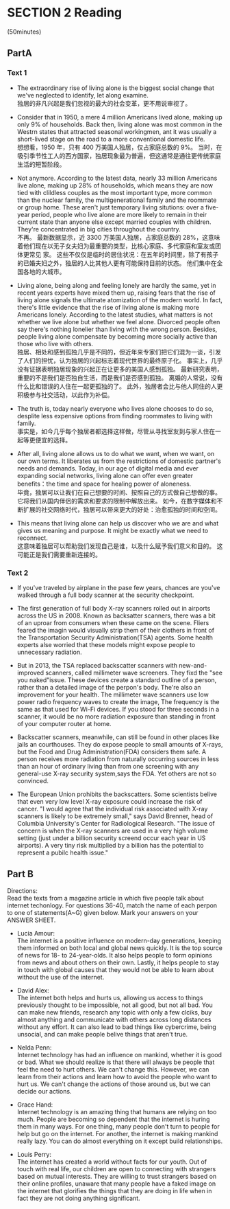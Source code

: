 # SECTION 2 Reading

(50minutes)

## PartA

### Text 1

- The extraordinary rise of living alone is the biggest social change that we've neglected to identify, let along examine.  
  独居的非凡兴起是我们忽视的最大的社会变革，更不用说审视了。

- Consider that in 1950, a mere 4 million Americans lived alone, making up only 9% of households. Back then, living alone was most common in the Westrn states that attracted seasonal workingmen, ant it was usually a short-lived stage on the road to a more conventional domestic life.  
  想想看，1950 年，只有 400 万美国人独居，仅占家庭总数的 9%。 当时，在吸引季节性工人的西方国家，独居现象最为普遍，但这通常是通往更传统家庭生活的短暂阶段。

- Not anymore. According to the latest data, nearly 33 million Americans live alone, making up 28% of households, which means they are now tied with clildless couples as the most important type, more common than the nuclear family, the multigenerational family and the roommate or group home. These aren't just temporary living situtions: over a five-year period, people who live alone are more likely to remain in their current state than anyone else except married couples with children. They're concentrated in big cities throughout the country.  
  不再。 最新数据显示，近 3300 万美国人独居，占家庭总数的 28%，这意味着他们现在以无子女夫妇为最重要的类型，比核心家庭、多代家庭和室友或团体更常见 家。 这些不仅仅是临时的居住状况：在五年的时间里，除了有孩子的已婚夫妇之外，独居的人比其他人更有可能保持目前的状态。 他们集中在全国各地的大城市。

- Living alone, being along and feeling lonely are hardly the same, yet in recent years experts have mixed them up, raising fears that the rise of living alone signals the ultimate atomization of the modern world. In fact, there's little evidence that the rise of living alone is making more Americans lonely. According to the latest studies, what matters is not whether we live alone but whether we feel alone. Divorced people often say there's nothing lonelier than living with the wrong person. Besides, people living alone compensate by becoming more socially active than those who live with others.  
  独居、相处和感到孤独几乎是不同的，但近年来专家们把它们混为一谈，引发了人们的担忧，认为独居的兴起标志着现代世界的最终原子化。 事实上，几乎没有证据表明独居现象的兴起正在让更多的美国人感到孤独。 最新研究表明，重要的不是我们是否独自生活，而是我们是否感到孤独。 离婚的人常说，没有什么比和错误的人住在一起更孤独的了。 此外，独居者会比与他人同住的人更积极参与社交活动，以此作为补偿。

- The truth is, today nearly everyone who lives alone chooses to do so, desplite less expensive options from finding roommates to living with family.  
  事实是，如今几乎每个独居者都选择这样做，尽管从寻找室友到与家人住在一起等更便宜的选择。

- After all, living alone allows us to do what we want, when we want, on our own terms. It liberates us from the restrictions of domestic partner's needs and demands. Today, in our age of digital media and ever expanding social networks, living alone can offer even greater benefits：the time and space for healing power of aloneness.  
  毕竟，独居可以让我们在自己想要的时间、按照自己的方式做自己想做的事。 它将我们从国内伴侣的需求和要求的限制中解放出来。 如今，在数字媒体和不断扩展的社交网络时代，独居可以带来更大的好处：治愈孤独的时间和空间。

- This means that living alone can help us discover who we are and what gives us meaning and purpose. It might be exactly what we need to reconnect.  
  这意味着独居可以帮助我们发现自己是谁，以及什么赋予我们意义和目的。 这可能正是我们需要重新连接的。

### Text 2

- If you've traveled by airplane in the pase few years, chances are you've walked through a full body scanner at the security checkpoint.
- The first generation of full body X-ray scanners rolled out in airports across the US in 2008. Known as backsatter scanners, there was a bit of an uproar from consumers when these came on the scene. Fliers feared the imagin would visually strip them of their clothers in front of the Transportation Security Administration(TSA) agents. Some health experts alse worried that these models might expose people to unnecessary radiation.

- But in 2013, the TSA replaced backscatter scanners with new-and-improved scanners, called millimeter wave screeners. They fixd the "see you naked"issue. These devices create a standard outline of a person, rather than a detailed image of the perpon's body. The're also an improvement for your health. The millimeter wave scanners use low power radio frequency waves to create the image, The frequency is the same as that used for Wi-Fi devices. If you stood for three seconds in a scanner, it would be no more radiation exposure than standing in front of your computer router at home.

- Backscatter scanners, meanwhile, can still be found in other places like jails an courthouses. They do expose people to small amounts of X-rays, but the Food and Drug Administration(FDA) considers them safe. A person receives more radiation from naturally occurring sources in less than an hour of ordinary living than from one screening with any general-use X-ray security system,says the FDA. Yet others are not so convinced.

- The European Union prohibits the backscatters. Some scientists belive that even very low level X-ray exposure could increase the risk of cancer. "I would agree that the individual risk associated with X-ray scanners is likely to be extremely small," says David Brenner, head of Columbia University's Center for Radiological Research. "The issue of concern is when the X-ray scanners are used in a very high volume setting (just under a billion security screend occur each year in US airports). A very tiny risk multiplied by a billion has the potential to represent a pubilc health issue."

## Part B

Directions:  
 Read the texts from a magazine article in which five people talk about internet techonlogy. For questions 36-40, match the name of each perpon to one of statements(A~G) given below. Mark your answers on your ANSWER SHEET.

- Lucia Amour:  
  The internet is a positive influence on modern-day generations, keeping them informed on both local and global news quickly. It is the top source of news for 18- to 24-year-olds. It also helps people to form opinions from news and about others on their own. Lastly, it helps people to stay in touch with global causes that they would not be able to learn about without the use of the internet.

- David Alex:  
  The internet both helps and hurts us, allowing us access to things previously thought to be impossible, not all good, but not all bad. You can make new friends, research any topic with only a few clciks, buy almost anything and communicate with others across long distances without any effort. It can also lead to bad things like cybercrime, being unsocial, and can make people belive things that aren't true.

- Nelda Penn:  
  Internet technology has had an influence on mankind, whether it is good or bad. What we should realize is that there will always be people that feel the need to hurt others. We can't change this. However, we can learn from their actions and learn how to avoid the people who want to hurt us. We can't change the actions of those around us, but we can decide our actions.

- Grace Hand:  
  Internet technology is an amazing thing that humans are relying on too much. People are becoming so dependent that the internet is huring them in many ways. For one thing, many people don't turn to people for help but go on the internet. For another, the internet is making mankind really lazy. You can do almost everything on it except build relationships.

- Louis Perry:  
  The internet has created a world without facts for our youth. Out of touch with real life, our children are open to connecting with strangers based on mutual interests. They are willing to trust strangers based on their online profiles, unaware that many people have a faked image on the internet that glorifies the things that they are doing in life when in fact they are not doing anything significant.
